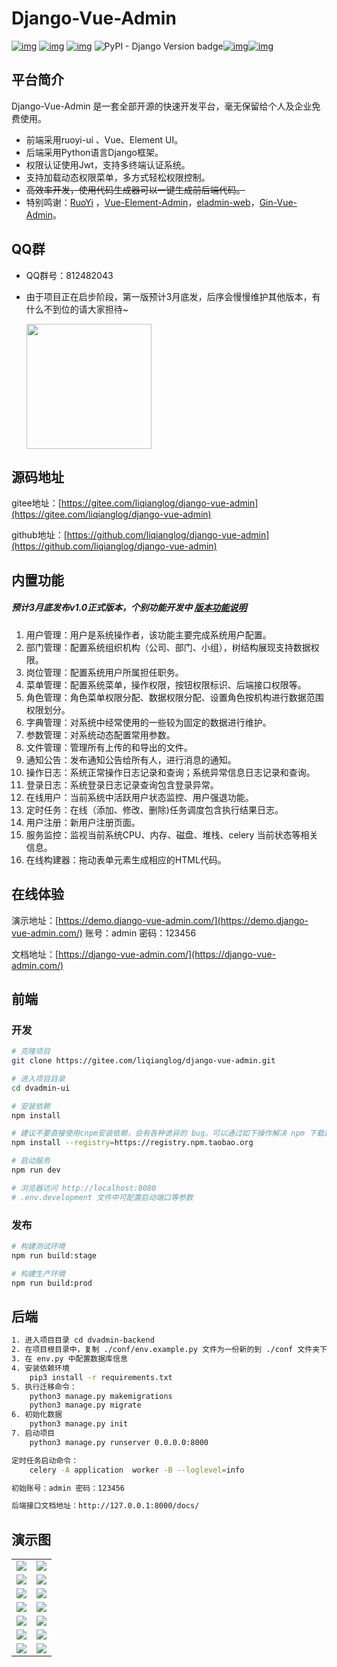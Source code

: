 # Django-Vue-Admin

[![img](https://img.shields.io/badge/license-MIT-blue.svg)](https://gitee.com/liqianglog/django-vue-admin/blob/master/LICENSE) [![img](https://img.shields.io/pypi/v/django-simpleui.svg)](https://pypi.org/project/django-simpleui/#history) [![img](https://img.shields.io/badge/python-%3E=3.6.x-green.svg)](https://python.org/)  ![PyPI - Django Version badge](https://img.shields.io/badge/django%20versions-2.2-blue)[![img](https://img.shields.io/badge/node-%3E%3D%2012.0.0-brightgreen)](https://nodejs.org/zh-cn/download/releases/)[![img](https://img.shields.io/pypi/dm/django-simpleui.svg)](https://pypi.org/project/django-simpleui/)



## 平台简介

Django-Vue-Admin 是一套全部开源的快速开发平台，毫无保留给个人及企业免费使用。

* 前端采用ruoyi-ui 、Vue、Element UI。
* 后端采用Python语言Django框架。
* 权限认证使用Jwt，支持多终端认证系统。
* 支持加载动态权限菜单，多方式轻松权限控制。
* ~~高效率开发，使用代码生成器可以一键生成前后端代码。~~
* 特别鸣谢：[RuoYi](https://gitee.com/y_project/RuoYi-Vue) ，[Vue-Element-Admin](https://github.com/PanJiaChen/vue-element-admin)，[eladmin-web](https://gitee.com/elunez/eladmin-web?_from=gitee_search)，[Gin-Vue-Admin](https://www.gin-vue-admin.com/)。

## QQ群

- QQ群号：812482043

- 由于项目正在启步阶段，第一版预计3月底发，后序会慢慢维护其他版本，有什么不到位的请大家担待~

  <img src='https://gitee.com/liqianglog/django-vue-admin/raw/master/dvadmin-ui/src/assets/images/qq.jpg' width='200'>

## 源码地址

gitee地址：[https://gitee.com/liqianglog/django-vue-admin](https://gitee.com/liqianglog/django-vue-admin)

github地址：[https://github.com/liqianglog/django-vue-admin](https://github.com/liqianglog/django-vue-admin)

## 内置功能

##### 预计3月底发布v1.0正式版本，个别功能开发中 [版本功能说明](https://gitee.com/liqianglog/django-vue-admin/wikis/releaseNote?sort_id=3615540)

1.  用户管理：用户是系统操作者，该功能主要完成系统用户配置。
2.  部门管理：配置系统组织机构（公司、部门、小组），树结构展现支持数据权限。
3.  岗位管理：配置系统用户所属担任职务。
4.  菜单管理：配置系统菜单，操作权限，按钮权限标识、后端接口权限等。
5.  角色管理：角色菜单权限分配、数据权限分配、设置角色按机构进行数据范围权限划分。
6.  字典管理：对系统中经常使用的一些较为固定的数据进行维护。
7.  参数管理：对系统动态配置常用参数。
8.  文件管理：管理所有上传的和导出的文件。
9.  通知公告：发布通知公告给所有人，进行消息的通知。
10.  操作日志：系统正常操作日志记录和查询；系统异常信息日志记录和查询。
11.  登录日志：系统登录日志记录查询包含登录异常。
12.  在线用户：当前系统中活跃用户状态监控、用户强退功能。
13.  定时任务：在线（添加、修改、删除)任务调度包含执行结果日志。
14.  用户注册：新用户注册页面。
15.  服务监控：监视当前系统CPU、内存、磁盘、堆栈、celery 当前状态等相关信息。
16.  在线构建器：拖动表单元素生成相应的HTML代码。

## 在线体验

演示地址：[https://demo.django-vue-admin.com/](https://demo.django-vue-admin.com/) 账号：admin 密码：123456

文档地址：[https://django-vue-admin.com/](https://django-vue-admin.com/)

## 前端

### 	开发

```bash
# 克隆项目
git clone https://gitee.com/liqianglog/django-vue-admin.git

# 进入项目目录
cd dvadmin-ui

# 安装依赖
npm install

# 建议不要直接使用cnpm安装依赖，会有各种诡异的 bug。可以通过如下操作解决 npm 下载速度慢的问题。
npm install --registry=https://registry.npm.taobao.org

# 启动服务
npm run dev

# 浏览器访问 http://localhost:8080
# .env.development 文件中可配置启动端口等参数
```

### 	发布

```bash
# 构建测试环境
npm run build:stage

# 构建生产环境
npm run build:prod
```

## 后端

~~~bash
1. 进入项目目录 cd dvadmin-backend
2. 在项目根目录中，复制 ./conf/env.example.py 文件为一份新的到 ./conf 文件夹下，并重命名为 env.py
3. 在 env.py 中配置数据库信息
4. 安装依赖环境
	pip3 install -r requirements.txt
5. 执行迁移命令：
	python3 manage.py makemigrations
	python3 manage.py migrate
6. 初始化数据
	python3 manage.py init
7. 启动项目
	python3 manage.py runserver 0.0.0.0:8000

定时任务启动命令：
	celery -A application  worker -B --loglevel=info

初始账号：admin 密码：123456

后端接口文档地址：http://127.0.0.1:8000/docs/
~~~



## 演示图

<table>
    <tr>
        <td><img src="https://oscimg.oschina.net/oscnet/cd1f90be5f2684f4560c9519c0f2a232ee8.jpg"/></td>
        <td><img src="https://oscimg.oschina.net/oscnet/1cbcf0e6f257c7d3a063c0e3f2ff989e4b3.jpg"/></td>
    </tr>
    <tr>
        <td><img src="https://oscimg.oschina.net/oscnet/707825ad3f29de74a8d6d02fbd73ad631ea.jpg"/></td>
        <td><img src="https://oscimg.oschina.net/oscnet/46be40cc6f01aa300eed53a19b5012bf484.jpg"/></td>
    </tr>
    <tr>
        <td><img src="https://oscimg.oschina.net/oscnet/4284796d4cea240d181b8f2201813dda710.jpg"/></td>
        <td><img src="https://oscimg.oschina.net/oscnet/3ecfac87a049f7fe36abbcaafb2c40d36cf.jpg"/></td>
    </tr>
	<tr>
        <td><img src="https://oscimg.oschina.net/oscnet/71c2d48905221a09a728df4aff4160b8607.jpg"/></td>
        <td><img src="https://oscimg.oschina.net/oscnet/c14c1ee9a64a6a9c2c22f67d43198767dbe.jpg"/></td>
    </tr>	 
    <tr>
        <td><img src="https://oscimg.oschina.net/oscnet/5e8c387724954459291aafd5eb52b456f53.jpg"/></td>
        <td><img src="https://oscimg.oschina.net/oscnet/644e78da53c2e92a95dfda4f76e6d117c4b.jpg"/></td>
    </tr>
	<tr>
        <td><img src="https://oscimg.oschina.net/oscnet/fdea1d8bb8625c27bf964176a2c8ebc6945.jpg"/></td>
        <td><img src="https://oscimg.oschina.net/oscnet/509d2708cfd762b6e6339364cac1cc1970c.jpg"/></td>
    </tr>
	<tr>
        <td><img src="https://oscimg.oschina.net/oscnet/up-f1fd681cc9d295db74e85ad6d2fe4389454.png"/></td>
        <td><img src="https://oscimg.oschina.net/oscnet/up-c195234bbcd30be6927f037a6755e6ab69c.png"/></td>
    </tr>
</table>
